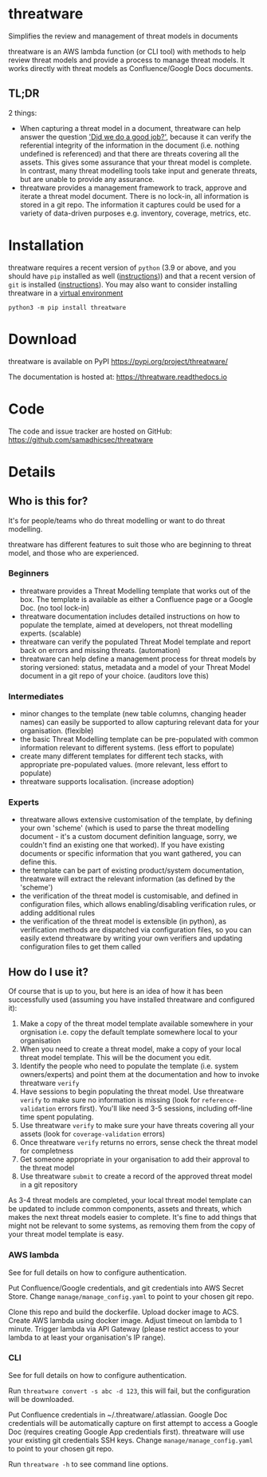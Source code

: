# threatware
Simplifies the review and management of threat models in documents

threatware is an AWS lambda function (or CLI tool) with methods to help review threat models and provide a process to manage threat models.  It works directly with threat models as Confluence/Google Docs documents.

## TL;DR
2 things:
- When capturing a threat model in a document, threatware can help answer the question ['Did we do a good job?'](https://github.com/adamshostack/4QuestionFrame), because it can verify the referential integrity of the information in the document (i.e. nothing undefined is referenced) and that there are threats covering all the assets.  This gives some assurance that your threat model is complete.  In contrast, many threat modelling tools take input and generate threats, but are unable to provide any assurance.
- threatware provides a management framework to track, approve and iterate a threat model document.  There is no lock-in, all information is stored in a git repo.  The information it captures could be used for a variety of data-driven purposes e.g. inventory, coverage, metrics, etc.

# Installation

threatware requires a recent version of `python` (3.9 or above, and you should have `pip` installed as well ([instructions](https://pip.pypa.io/en/stable/installation/))) and that a recent version of `git` is installed ([instructions](https://git-scm.com/book/en/v2/Getting-Started-Installing-Git)).  You may also want to consider installing threatware in a [virtual environment](https://packaging.python.org/en/latest/tutorials/installing-packages/#creating-and-using-virtual-environments)

`python3 -m pip install threatware`

# Download

threatware is available on PyPI <https://pypi.org/project/threatware/>

The documentation is hosted at: <https://threatware.readthedocs.io>

# Code

The code and issue tracker are hosted on GitHub: <https://github.com/samadhicsec/threatware>

# Details

## Who is this for?

It's for people/teams who do threat modelling or want to do threat modelling.

threatware has different features to suit those who are beginning to threat model, and those who are experienced.

### Beginners

- threatware provides a Threat Modelling template that works out of the box.  The template is available as either a Confluence page or a Google Doc. (no tool lock-in)
- threatware documentation includes detailed instructions on how to populate the template, aimed at developers, not threat modelling experts. (scalable)
- threatware can verify the populated Threat Model template and report back on errors and missing threats. (automation) 
- threatware can help define a management process for threat models by storing versioned: status, metadata and a model of your Threat Model document in a git repo of your choice. (auditors love this)

### Intermediates

- minor changes to the template (new table columns, changing header names) can easily be supported to allow capturing relevant data for your organisation. (flexible)
- the basic Threat Modelling template can be pre-populated with common information relevant to different systems. (less effort to populate)
- create many different templates for different tech stacks, with appropriate pre-populated values. (more relevant, less effort to populate)
- threatware supports localisation. (increase adoption)

### Experts

- threatware allows extensive customisation of the template, by defining your own 'scheme' (which is used to parse the threat modelling document - it's a custom document definition language, sorry, we couldn't find an existing one that worked).  If you have existing documents or specific information that you want gathered, you can define this.
- the template can be part of existing product/system documentation, threatware will extract the relevant information (as defined by the 'scheme')
- the verification of the threat model is customisable, and defined in configuration files, which allows enabling/disabling verification rules, or adding additional rules
- the verification of the threat model is extensible (in python), as verification methods are dispatched via configuration files, so you can easily extend threatware by writing your own verifiers and updating configuration files to get them called

## How do I use it?

Of course that is up to you, but here is an idea of how it has been successfully used (assuming you have installed threatware and configured it):

1. Make a copy of the threat model template available somewhere in your orgnisation i.e. copy the default template somewhere local to your organisation
2. When you need to create a threat model, make a copy of your local threat model template.  This will be the document you edit.
3. Identify the people who need to populate the template (i.e. system owners/experts) and point them at the documentation and how to invoke threatware `verify`
4. Have sessions to begin populating the threat model.  Use threatware `verify` to make sure no information is missing (look for `reference-validation` errors first).  You'll like need 3-5 sessions, including off-line time spent populating.
5. Use threatware `verify` to make sure your have threats covering all your assets (look for `coverage-validation` errors)
6. Once threatware `verify` returns no errors, sense check the threat model for completness
7. Get someone appropriate in your organisation to add their approval to the threat model
8. Use threatware `submit` to create a record of the approved threat model in a git repository

As 3-4 threat models are completed, your local threat model template can be updated to include common components, assets and threats, which makes the next threat models easier to complete.  It's fine to add things that might not be relevant to some systems, as removing them from the copy of your threat model template is easy.

### AWS lambda

See [](./configure/authentication.md) for full details on how to configure authentication.

Put Confluence/Google credentials, and git credentials into AWS Secret Store.  Change `manage/manage_config.yaml` to point to your chosen git repo.

Clone this repo and build the dockerfile. Upload docker image to ACS.  Create AWS lambda using docker image.  Adjust timeout on lambda to 1 minute.  Trigger lambda via API Gateway (please restict access to your lambda to at least your organisation's IP range).

### CLI

See [](./configure/authentication.md) for full details on how to configure authentication.

Run `threatware convert -s abc -d 123`, this will fail, but the configuration will be downloaded.

Put Confluence credentials in ~/.threatware/.atlassian.  Google Doc credentials will be automatically capture on first attempt to access a Google Doc (requires creating Google App credentials first). threatware will use your existing git credentials SSH keys.  Change `manage/manage_config.yaml` to point to your chosen git repo.

Run `threatware -h` to see command line options.